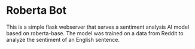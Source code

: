 # Roberta Bot

This is a simple flask webserver that serves a sentiment analysis AI model based on roberta-base. The model was trained on a data from Reddit to analyze the sentiment of an English sentence.
